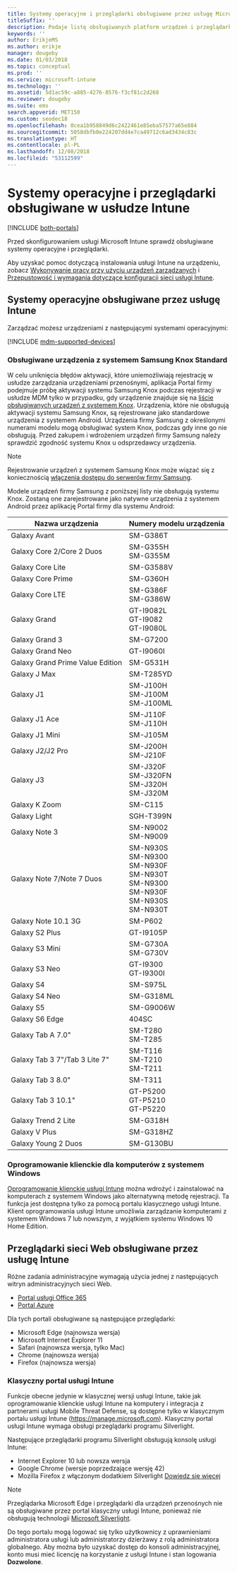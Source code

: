 ```yaml
---
title: Systemy operacyjne i przeglądarki obsługiwane przez usługę Microsoft Intune
titleSuffix: ''
description: Podaje listę obsługiwanych platform urządzeń i przeglądarki do zarządzania urządzeniami w usłudze Intune
keywords: ''
author: ErikjeMS
ms.author: erikje
manager: dougeby
ms.date: 01/03/2018
ms.topic: conceptual
ms.prod: ''
ms.service: microsoft-intune
ms.technology: ''
ms.assetid: 5d1ac59c-a885-4276-8576-f3cf81c2d268
ms.reviewer: dougeby
ms.suite: ems
search.appverid: MET150
ms.custom: seodec18
ms.openlocfilehash: 0cea1b958849d6c2422461e85eba57577a65e884
ms.sourcegitcommit: 5058dbfb0e224207dd4e7ca49712c6ad3434c83c
ms.translationtype: HT
ms.contentlocale: pl-PL
ms.lasthandoff: 12/08/2018
ms.locfileid: "53112599"
---
```

# <a name="supported-operating-systems-and-browsers-in-intune"></a>Systemy operacyjne i przeglądarki obsługiwane w usłudze Intune

[!INCLUDE [both-portals](./includes/note-for-both-portals.md)]

Przed skonfigurowaniem usługi Microsoft Intune sprawdź obsługiwane systemy operacyjne i przeglądarki.

Aby uzyskać pomoc dotyczącą instalowania usługi Intune na urządzeniu, zobacz [Wykonywanie pracy przy użyciu urządzeń zarządzanych](/intune-user-help/company-portal-frequently-asked-questions) i [Przepustowość i wymagania dotyczące konfiguracji sieci usługi Intune](network-bandwidth-use.md).

## <a name="intune-supported-operating-systems"></a>Systemy operacyjne obsługiwane przez usługę Intune

Zarządzać możesz urządzeniami z następującymi systemami operacyjnymi:

[!INCLUDE [mdm-supported-devices](./includes/mdm-supported-devices.md)]

### <a name="supported-samsung-knox-standard-devices"></a>Obsługiwane urządzenia z systemem Samsung Knox Standard

W celu uniknięcia błędów aktywacji, które uniemożliwiają rejestrację w usłudze zarządzania urządzeniami przenośnymi, aplikacja Portal firmy podejmuje próbę aktywacji systemu Samsung Knox podczas rejestracji w usłudze MDM tylko w przypadku, gdy urządzenie znajduje się na [liście obsługiwanych urządzeń z systemem Knox](https://www.samsungknox.com/knox-supported-devices/knox-workspace). Urządzenia, które nie obsługują aktywacji systemu Samsung Knox, są rejestrowane jako standardowe urządzenia z systemem Android. Urządzenia firmy Samsung z określonymi numerami modelu mogą obsługiwać system Knox, podczas gdy inne go nie obsługują. Przed zakupem i wdrożeniem urządzeń firmy Samsung należy sprawdzić zgodność systemu Knox u odsprzedawcy urządzenia.

> [!NOTE]
> Rejestrowanie urządzeń z systemem Samsung Knox może wiązać się z koniecznością [włączenia dostępu do serwerów firmy Samsung](https://support.samsungknox.com/hc/articles/115013833108-Our-corporate-devices-are-behind-a-firewall-How-do-I-enable-Knox-Workspace-devices-to-contact-Samsung-servers). 

Modele urządzeń firmy Samsung z poniższej listy nie obsługują systemu Knox. Zostaną one zarejestrowane jako natywne urządzenia z systemem Android przez aplikację Portal firmy dla systemu Android:

| **Nazwa urządzenia** | **Numery modelu urządzenia** |
| --- | --- |
| Galaxy Avant | SM-G386T |
| Galaxy Core 2/Core 2 Duos | SM-G355H<br>SM-G355M |
| Galaxy Core Lite | SM-G3588V |
| Galaxy Core Prime | SM-G360H |
| Galaxy Core LTE | SM-G386F<br>SM-G386W |
| Galaxy Grand | GT-I9082L<br>GT-I9082<br>GT-I9080L |
| Galaxy Grand 3 | SM-G7200 |
| Galaxy Grand Neo | GT-I9060I |
| Galaxy Grand Prime Value Edition | SM-G531H |
| Galaxy J Max | SM-T285YD |
| Galaxy J1 | SM-J100H<br>SM-J100M<br>SM-J100ML |
| Galaxy J1 Ace | SM-J110F<br>SM-J110H |
| Galaxy J1 Mini | SM-J105M |
| Galaxy J2/J2 Pro | SM-J200H<br>SM-J210F |
| Galaxy J3 | SM-J320F<br>SM-J320FN<br>SM-J320H<br>SM-J320M |
| Galaxy K Zoom | SM-C115 |
| Galaxy Light | SGH-T399N |
| Galaxy Note 3 | SM-N9002<br>SM-N9009 |
| Galaxy Note 7/Note 7 Duos | SM-N930S<br>SM-N9300<br>SM-N930F<br>SM-N930T<br>SM-N9300<br>SM-N930F<br>SM-N930S<br>SM-N930T |
| Galaxy Note 10.1 3G | SM-P602 |
| Galaxy S2 Plus | GT-I9105P |
| Galaxy S3 Mini | SM-G730A<br>SM-G730V |
| Galaxy S3 Neo | GT-I9300<br>GT-I9300I |
| Galaxy S4 | SM-S975L |
| Galaxy S4 Neo | SM-G318ML |
| Galaxy S5 | SM-G9006W |
| Galaxy S6 Edge | 404SC |
| Galaxy Tab A 7.0&quot; | SM-T280<br>SM-T285 |
| Galaxy Tab 3 7&quot;/Tab 3 Lite 7&quot; | SM-T116<br>SM-T210<br>SM-T211 |
| Galaxy Tab 3 8.0&quot; | SM-T311 |
| Galaxy Tab 3 10.1&quot; | GT-P5200<br>GT-P5210<br>GT-P5220 |
| Galaxy Trend 2 Lite | SM-G318H |
| Galaxy V Plus | SM-G318HZ |
| Galaxy Young 2 Duos | SM-G130BU |


### <a name="windows-pc-software-client"></a>Oprogramowanie klienckie dla komputerów z systemem Windows

[Oprogramowanie klienckie usługi Intune](manage-windows-pcs-with-microsoft-intune.md) można wdrożyć i zainstalować na komputerach z systemem Windows jako alternatywną metodę rejestracji. Ta funkcja jest dostępna tylko za pomocą portalu klasycznego usługi Intune. Klient oprogramowania usługi Intune umożliwia zarządzanie komputerami z systemem Windows 7 lub nowszym, z wyjątkiem systemu Windows 10 Home Edition.

<!--  ### Exchange ActiveSync management

You can manage [Exchange ActiveSync devices](device-enrollment.md#mobile-device-management-with-exchange-activesync-and-intune) from the Intune console. This option provides a limited set of management capabilities when compared to the other methods. See [Capabilities of built-in Mobile Device Management in Office 365](https://support.office.com/article/Capabilities-of-built-in-Mobile-Device-Management-for-Office-365-a1da44e5-7475-4992-be91-9ccec25905b0) for a list of supported devices.  -->

## <a name="intune-supported-web-browsers"></a>Przeglądarki sieci Web obsługiwane przez usługę Intune

Różne zadania administracyjne wymagają użycia jednej z następujących witryn administracyjnych sieci Web.

- [Portal usługi Office 365](http://go.microsoft.com/fwlink/p/?LinkId=698854)
- [Portal Azure](https://portal.azure.com/)

Dla tych portali obsługiwane są następujące przeglądarki:
- Microsoft Edge (najnowsza wersja)
- Microsoft Internet Explorer 11
- Safari (najnowsza wersja, tylko Mac)
- Chrome (najnowsza wersja)
- Firefox (najnowsza wersja)




### <a name="intune-classic-portal"></a>Klasyczny portal usługi Intune

Funkcje obecne jedynie w klasycznej wersji usługi Intune, takie jak oprogramowanie klienckie usługi Intune na komputery i integracja z partnerami usługi Mobile Threat Defense, są dostępne tylko w klasycznym portalu usługi Intune (https://manage.microsoft.com). Klasyczny portal usługi Intune wymaga obsługi przeglądarki programu Silverlight.

Następujące przeglądarki programu Silverlight obsługują konsolę usługi Intune:
- Internet Explorer 10 lub nowsza wersja
- Google Chrome (wersje poprzedzające wersję 42)
- Mozilla Firefox z włączonym dodatkiem Silverlight [Dowiedz się więcej](https://go.microsoft.com/fwlink/?linkid=836872)

> [!Note]
> Przeglądarka Microsoft Edge i przeglądarki dla urządzeń przenośnych nie są obsługiwane przez portal klasyczny usługi Intune, ponieważ nie obsługują technologii [Microsoft Silverlight](https://msdn.microsoft.com/library/cc838158(v=vs.95).aspx).

Do tego portalu mogą logować się tylko użytkownicy z uprawnieniami administratora usługi lub administratorzy dzierżawy z rolą administratora globalnego. Aby można było uzyskać dostęp do konsoli administracyjnej, konto musi mieć licencję na korzystanie z usługi Intune i stan logowania **Dozwolone**.
